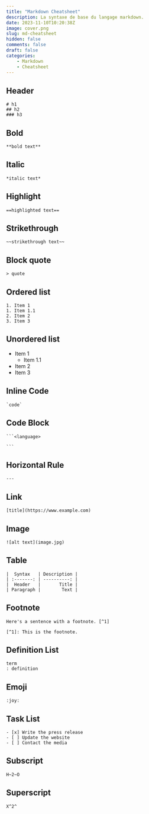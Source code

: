 ```yaml
---
title: "Markdown Cheatsheet"
description: La syntaxe de base du langage markdown.
date: 2023-11-10T10:20:38Z
image: cover.png
slug: md-cheatsheet
hidden: false
comments: false
draft: false
categories:
    - Markdown
    - Cheatsheet
---
```


## Header

    # h1
    ## h2
    ### h3

## Bold

    **bold text**

## Italic

    *italic text*

## Highlight

    ==highlighted text==

## Strikethrough

    ~~strikethrough text~~

## Block quote

    > quote

## Ordered list

    1. Item 1
    1. Item 1.1
    2. Item 2
    3. Item 3 

## Unordered list

   - Item 1
     - Item 1.1
   - Item 2
   - Item 3 

## Inline Code

    `code`

## Code Block

    ```<language>
    
    ```

## Horizontal Rule

    ---

## Link

    [title](https://www.example.com)

## Image

    ![alt text](image.jpg)

## Table

    |  Syntax   | Description |
    | :-------: | ----------: |
    |  Header   |       Title |
    | Paragraph |        Text |

## Footnote


    Here's a sentence with a footnote. [^1]

    [^1]: This is the footnote.

## Definition List

    term
    : definition

## Emoji

    :joy:

## Task List

    - [x] Write the press release
    - [ ] Update the website
    - [ ] Contact the media

## Subscript

    H~2~O

## Superscript

    X^2^
